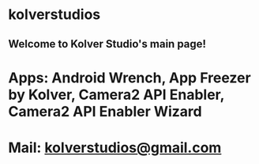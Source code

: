# kolverstudios
## Welcome to Kolver Studio's main page!
# Apps: Android Wrench, App Freezer by Kolver, Camera2 API Enabler, Camera2 API Enabler Wizard
# Mail: kolverstudios@gmail.com


